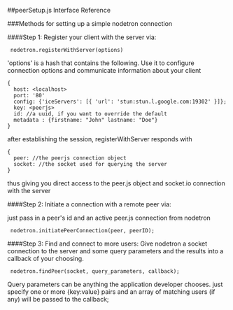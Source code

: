 ##peerSetup.js Interface Reference

###Methods for setting up a simple nodetron connection

####Step 1: Register your client with the server via:

     nodetron.registerWithServer(options)

'options' is a hash that contains the following.   Use it to configure connection options and communicate information about your client

    {
      host: <localhost>
      port: '80'
      config: {'iceServers': [{ 'url': 'stun:stun.l.google.com:19302' }]};
      key: <peerjs>
      id: //a uuid, if you want to override the default
      metadata : {firstname: "John" lastname: "Doe"}
    }

after establishing the session, registerWithServer responds with

    {
      peer: //the peerjs connection object
      socket: //the socket used for querying the server
    }

thus giving you direct access to the peer.js object and socket.io connection with the server

####Step 2: Initiate a connection with a remote peer via:

just pass in a peer's id and an active peer.js connection from nodetron

     nodetron.initiatePeerConnection(peer, peerID);

####Step 3: Find and connect to more users:
Give nodetron a socket connection to the server and some query parameters and the results into a callback of your choosing.

     nodetron.findPeer(socket, query_parameters, callback);

Query parameters can be anything the application developer chooses.  just specify one or more {key:value} pairs and an array of matching users (if any) will be passed to the callback;
